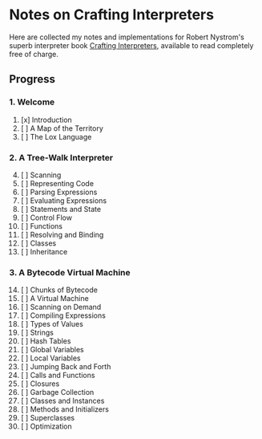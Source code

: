 # Notes on Crafting Interpreters

Here are collected my notes and implementations for Robert Nystrom's superb
interpreter book [Crafting Interpreters](https://www.craftinginterpreters.com/),
available to read completely free of charge.

## Progress

### 1. Welcome
  1. [x] Introduction
  2. [ ] A Map of the Territory
  3. [ ] The Lox Language
### 2. A Tree-Walk Interpreter
  4. [ ] Scanning
  5. [ ] Representing Code
  6. [ ] Parsing Expressions
  7. [ ] Evaluating Expressions
  8. [ ] Statements and State
  9. [ ] Control Flow
  10. [ ] Functions
  11. [ ] Resolving and Binding
  12. [ ] Classes
  13. [ ] Inheritance
### 3. A Bytecode Virtual Machine
  14. [ ] Chunks of Bytecode
  15. [ ] A Virtual Machine
  16. [ ] Scanning on Demand
  17. [ ] Compiling Expressions
  18. [ ] Types of Values
  19. [ ] Strings
  20. [ ] Hash Tables
  21. [ ] Global Variables
  22. [ ] Local Variables
  23. [ ] Jumping Back and Forth
  24. [ ] Calls and Functions
  25. [ ] Closures
  26. [ ] Garbage Collection
  27. [ ] Classes and Instances
  28. [ ] Methods and Initializers
  29. [ ] Superclasses
  30. [ ] Optimization
